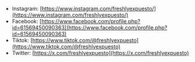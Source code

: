 - Instagram: [https://www.instagram.com/freshlyexpuesto/](https://www.instagram.com/freshlyexpuesto/)
- Facebook: [https://www.facebook.com/profile.php?id=61569450090363](https://www.facebook.com/profile.php?id=61569450090363)
- Tiktok: [https://www.tiktok.com/@freshlyexpuesto](https://www.tiktok.com/@freshlyexpuesto)
- Twitter: [https://x.com/freshlyexpuesto](https://x.com/freshlyexpuesto)

